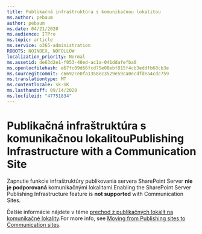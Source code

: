 ```yaml
---
title: Publikačná infraštruktúra s komunikačnou lokalitou
ms.author: pebaum
author: pebaum
ms.date: 04/21/2020
ms.audience: ITPro
ms.topic: article
ms.service: o365-administration
ROBOTS: NOINDEX, NOFOLLOW
localization_priority: Normal
ms.assetid: de63d2e1-f053-40ed-ac1a-041ddafefba0
ms.openlocfilehash: e67fc09d66fcd75e08ebf815f4cb3eddfb68cb3e
ms.sourcegitcommit: c6692ce0fa1358ec3529e59ca0ecdfdea4cdc759
ms.translationtype: MT
ms.contentlocale: sk-SK
ms.lasthandoff: 09/14/2020
ms.locfileid: "47751834"
---
```

# <a name="publishing-infrastructure-with-a-communication-site"></a><span data-ttu-id="2a938-102">Publikačná infraštruktúra s komunikačnou lokalitou</span><span class="sxs-lookup"><span data-stu-id="2a938-102">Publishing Infrastructure with a Communication Site</span></span>


<span data-ttu-id="2a938-103">Zapnutie funkcie infraštruktúry publikovania servera SharePoint Server **nie je podporovaná** komunikačnými lokalitami.</span><span class="sxs-lookup"><span data-stu-id="2a938-103">Enabling the SharePoint Server Publishing Infrastructure feature is **not supported** with Communication Sites.</span></span> 
  
<span data-ttu-id="2a938-104">Ďalšie informácie nájdete v téme [prechod z publikačných lokalít na komunikačné lokality](https://docs.microsoft.com/sharepoint/publishing-sites-classic-to-modern-experience).</span><span class="sxs-lookup"><span data-stu-id="2a938-104">For more info, see [Moving from Publishing sites to Communication sites](https://docs.microsoft.com/sharepoint/publishing-sites-classic-to-modern-experience).</span></span> 
  


